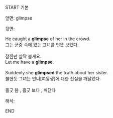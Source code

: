 START
기본

앞면:
glimpse


뒷면:
<div>He caught a <strong>glimpse</strong> of her in the crowd. <br></div><div><div><div>그는 군중 속에 있는 그녀를 언뜻 보았다.</div></div></div><div><br></div><div><div><div>잠깐만 살짝 볼게요.</div></div><div><div>Let me have a <b>glimpse</b>.</div></div></div><div><br></div><div><div>Suddenly she <b>glimpsed</b> the truth about her sister. </div><div>불현듯 그녀는 언니[여동생]에 대한 진실을 깨달았다.</div></div><div><br></div><div>흘긋 봄 , 흘긋 보다 , 깨닫다</div>


해석:

END